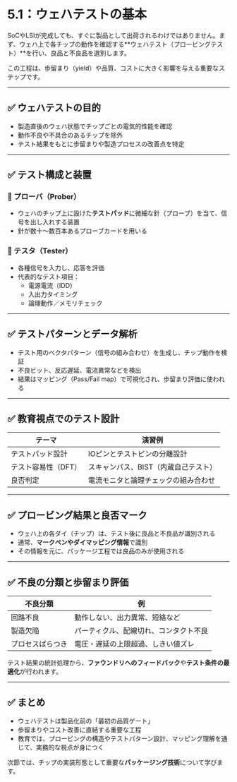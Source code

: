 # 5.1：ウェハテストの基本

SoCやLSIが完成しても、すぐに製品として出荷されるわけではありません。まず、ウェハ上で各チップの動作を確認する**ウェハテスト（プロービングテスト）**を行い、良品と不良品を選別します。

この工程は、歩留まり（yield）や品質、コストに大きく影響を与える重要なステップです。

---

## ✅ ウェハテストの目的

- 製造直後のウェハ状態でチップごとの電気的性能を確認
- 動作不良や不具合のあるチップを除外
- テスト結果をもとに歩留まりや製造プロセスの改善点を特定

---

## ✅ テスト構成と装置

### 🔹 プローバ（Prober）

- ウェハのチップ上に設けた**テストパッド**に微細な針（プローブ）を当て、信号を出し入れする装置
- 針が数十〜数百本あるプローブカードを用いる

### 🔹 テスタ（Tester）

- 各種信号を入力し、応答を評価
- 代表的なテスト項目：
  - 電源電流（IDD）
  - 入出力タイミング
  - 論理動作／メモリチェック

---

## ✅ テストパターンとデータ解析

- テスト用のベクタパターン（信号の組み合わせ）を生成し、チップ動作を検証
- 不良ビット、反応遅延、電流異常などを検出
- 結果はマッピング（Pass/Fail map）で可視化され、歩留まり評価に使われる

---

## ✅ 教育視点でのテスト設計

| テーマ | 演習例 |
|--------|--------|
| テストパッド設計 | IOピンとテストピンの分離設計 |
| テスト容易性（DFT） | スキャンパス、BIST（内蔵自己テスト） |
| 良否判定 | 電流モニタと論理チェックの組み合わせ |

---

## ✅ プロービング結果と良否マーク

- ウェハ上の各ダイ（チップ）は、テスト後に良品と不良品が識別される
- 通常、**マークペンやダイマッピング情報**で識別
- その情報を元に、パッケージ工程では良品のみが使用される

---

## ✅ 不良の分類と歩留まり評価

| 不良分類 | 例 |
|----------|----|
| 回路不良 | 動作しない、出力異常、短絡など |
| 製造欠陥 | パーティクル、配線切れ、コンタクト不良 |
| プロセスばらつき | 電圧・遅延の上限超過、しきい値ズレ |

テスト結果の統計処理から、**ファウンドリへのフィードバック**や**テスト条件の最適化**が行われます。

---

## ✅ まとめ

- ウェハテストは製品化前の「最初の品質ゲート」
- 歩留まりやコスト改善に直結する重要な工程
- 教育では、プロービングの構造やテストパターン設計、マッピング理解を通じて、実務的な視点が身につく

次節では、チップの実装形態として重要な**パッケージング技術**について学びます。

